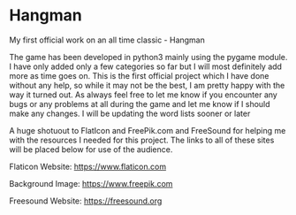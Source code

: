 # Hangman
My first official work on an all time classic - Hangman

The game has been developed in python3 mainly using the pygame module. I have only added only a few categories so far but I will most definitely add more as time goes on. This is the first official project which I have done without any help, so while it may not be the best, I am pretty happy with the way it turned out. As always feel free to let me know if you encounter any bugs or any problems at all during the game and let me know if I should make any changes. I will be updating the word lists sooner or later 

A huge shotuout to FlatIcon and FreePik.com and FreeSound for helping me with the resources I needed for this project. The links to all of these sites will be placed below for use of the audience.


Flaticon Website: https://www.flaticon.com

Background Image: https://www.freepik.com

Freesound Website: https://freesound.org
